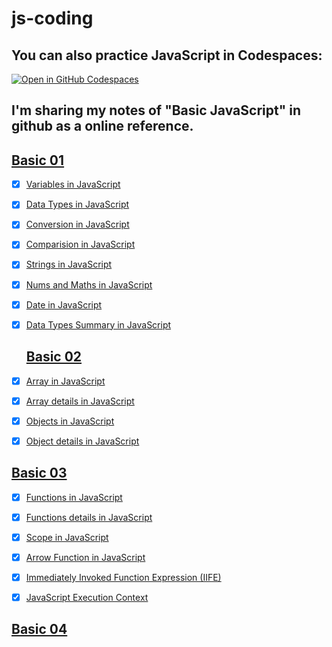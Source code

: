 # js-coding
## You can also practice JavaScript in Codespaces: 
[![Open in GitHub Codespaces](https://github.com/codespaces/badge.svg)](https://codespaces.new/whoami-anoint/js-coding)

 ## I'm sharing my notes of "Basic JavaScript" in github as a online reference. 
## <a href = "basic01">Basic 01</a>
- [X] <a href = "01_basic/01_variables.js">Variables in JavaScript</a>
- [X] <a href = "basic01/02_datatypes.js">Data Types in JavaScript</a>
- [X] <a href = "basic01/03_conversion.js">Conversion in JavaScript</a>
- [X] <a href = "basic01/04_comparision.js">Comparision in JavaScript</a>
- [X] <a href = "basic01/05_strings.js">Strings in JavaScript</a>
- [X] <a href = "basic01/06_nums_and_maths.js">Nums and Maths in JavaScript</a>
- [X] <a href = "basic01/07_dateInJs.js">Date in JavaScript</a>
- [X] <a href = "basic01/datatypes_summary.js">Data Types Summary in JavaScript</a>


  ## <a href = "basic02">Basic 02</a>
- [X] <a href = "basic02/01_array.js">Array in JavaScript</a>
- [X] <a href = "basic02/02_array.js">Array details in JavaScript</a>
- [X] <a href = "basic02/03_objects.js">Objects in JavaScript</a>
- [X] <a href = "basic02/04_objects.js">Object details in JavaScript</a>


 ## <a href = "basic03">Basic 03</a>
 - [X] <a href = "basic03/01_functions.js">Functions in JavaScript</a>
- [X] <a href = "basic03/02_functions.js">Functions details in JavaScript</a>
- [X] <a href = "basic03/03_scopes.js">Scope in JavaScript</a>
- [X] <a href = "basic03/04_arrow.js">Arrow Function in JavaScript</a>
- [X] <a href = "basic03/05_iife.js">Immediately Invoked Function Expression (IIFE)</a>
- [X] <a href = "basic03/06_js_execution_context.md">JavaScript Execution Context</a>

 
## <a href = "basic04">Basic 04</a>
